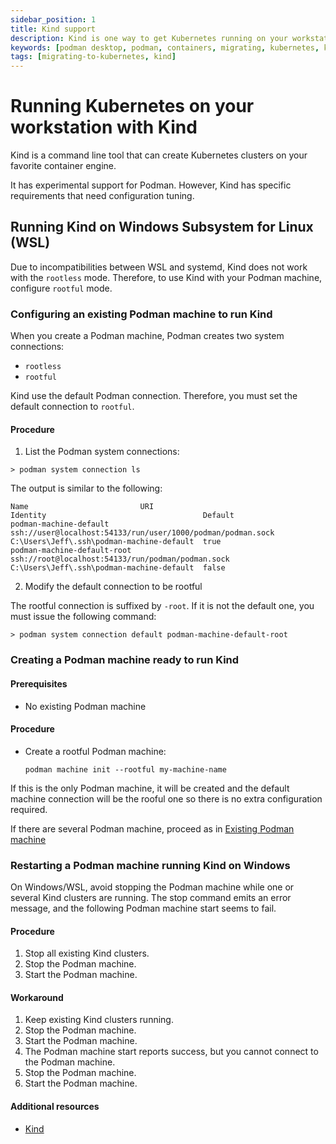 ```yaml
---
sidebar_position: 1
title: Kind support
description: Kind is one way to get Kubernetes running on your workstation.
keywords: [podman desktop, podman, containers, migrating, kubernetes, kind]
tags: [migrating-to-kubernetes, kind]
---
```


# Running Kubernetes on your workstation with Kind

Kind is a command line tool that can create Kubernetes clusters on your favorite container engine.

It has experimental support for Podman.
However, Kind has specific requirements that need configuration tuning.

## Running Kind on Windows Subsystem for Linux (WSL)

Due to incompatibilities between WSL and systemd, Kind does not work with the `rootless` mode.
Therefore, to use Kind with your Podman machine, configure `rootful` mode.

### Configuring an existing Podman machine to run Kind

When you create a Podman machine, Podman creates two system connections:

* `rootless`
* `rootful`

Kind use the default Podman connection.
Therefore, you must set the default connection to `rootful`.

#### Procedure

1. List the Podman system connections:

  ```shell
  > podman system connection ls
  ```
The output is similar to the following:
  ```shell
  Name                         URI                                                          Identity                                   Default
  podman-machine-default       ssh://user@localhost:54133/run/user/1000/podman/podman.sock  C:\Users\Jeff\.ssh\podman-machine-default  true
  podman-machine-default-root  ssh://root@localhost:54133/run/podman/podman.sock            C:\Users\Jeff\.ssh\podman-machine-default  false
  ```

2. Modify the default connection to be rootful

The rootful connection is suffixed by `-root`. If it is not the default one, you must issue the following command:

  ```shell
  > podman system connection default podman-machine-default-root
  ```

### Creating a Podman machine ready to run Kind

#### Prerequisites

* No existing Podman machine 

#### Procedure

* Create a rootful Podman machine:

  ```shell
  podman machine init --rootful my-machine-name

If this is the only Podman machine, it will be created and the default machine connection will be the rooful one so
there is no extra configuration required.

If there are several Podman machine, proceed as in [Existing Podman machine](#exiting-podman-machine)

### Restarting a Podman machine running Kind on Windows

On Windows/WSL, avoid stopping the Podman machine while one or several Kind clusters are running. 
The stop command emits an error message, and the following Podman machine start seems to fail.


#### Procedure

1. Stop all existing Kind clusters.
2. Stop the Podman machine.
3. Start the Podman machine.

#### Workaround

1. Keep existing Kind clusters running.
2. Stop the Podman machine.
3. Start the Podman machine.
4. The Podman machine start reports success, but you cannot connect to the Podman machine.
5. Stop the Podman machine.
6. Start the Podman machine.

#### Additional resources

* [Kind](https://kind.sigs.k8s.io/)

